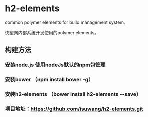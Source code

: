 # h2-elements
common polymer elements for build management system.

快塑网内部系统开发使用的polymer elements。

## 构建方法
### 安装node.js 使用nodeJs默认的npm包管理
### 安装bower （npm install bower -g）
### 安装h2-elements （bower install h2-elements --save）
### 项目地址：https://github.com/isuwang/h2-elements.git